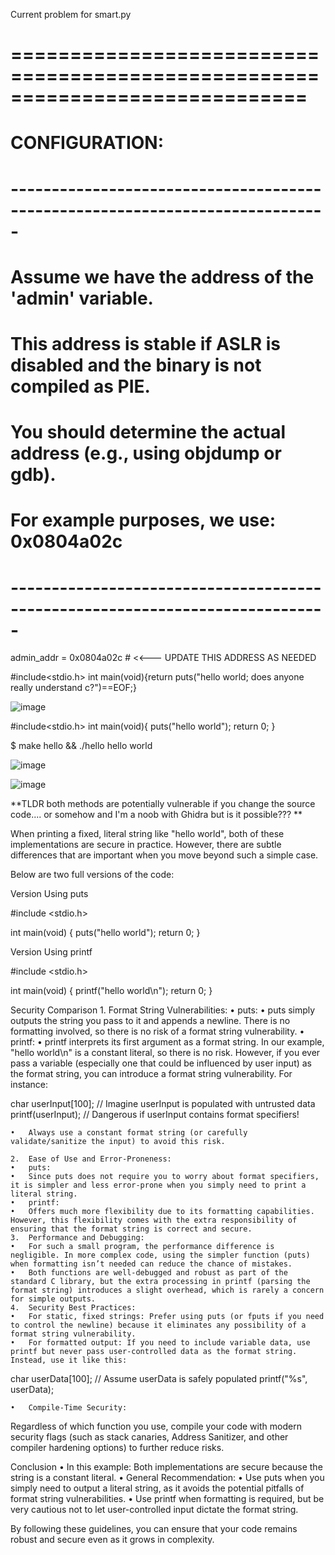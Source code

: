 Current problem for smart.py

# =============================================================================
# CONFIGURATION:
# -----------------------------------------------------------------------------
# Assume we have the address of the 'admin' variable.
# This address is stable if ASLR is disabled and the binary is not compiled as PIE.
# You should determine the actual address (e.g., using objdump or gdb).
#
# For example purposes, we use: 0x0804a02c
# -----------------------------------------------------------------------------
admin_addr = 0x0804a02c  # <<--- UPDATE THIS ADDRESS AS NEEDED

#include<stdio.h>
int main(void){return puts("hello world; does anyone really understand c?")==EOF;}

![image](https://github.com/user-attachments/assets/5758c6df-e088-43af-8e1e-6fada15d9a8a)


#include<stdio.h>
int main(void){
    puts("hello world");
    return 0;
}

$ make hello && ./hello
hello world

![image](https://github.com/user-attachments/assets/385d83fd-45e5-4339-bcc6-e3d28e01bfe3)

![image](https://github.com/user-attachments/assets/e9c72dc6-f491-4469-8576-a59f29016a07)

**TLDR both methods are potentially vulnerable if you change the source code.... or somehow and I'm a noob with Ghidra but is it possible??? **


When printing a fixed, literal string like "hello world", both of these implementations are secure in practice. However, there are subtle differences that are important when you move beyond such a simple case.

Below are two full versions of the code:

Version Using puts

#include <stdio.h>

int main(void) {
    puts("hello world");
    return 0;
}

Version Using printf

#include <stdio.h>

int main(void) {
    printf("hello world\n");
    return 0;
}

Security Comparison
	1.	Format String Vulnerabilities:
	•	puts:
	•	puts simply outputs the string you pass to it and appends a newline. There is no formatting involved, so there is no risk of a format string vulnerability.
	•	printf:
	•	printf interprets its first argument as a format string. In our example, "hello world\n" is a constant literal, so there is no risk. However, if you ever pass a variable (especially one that could be influenced by user input) as the format string, you can introduce a format string vulnerability. For instance:

char userInput[100];
// Imagine userInput is populated with untrusted data
printf(userInput); // Dangerous if userInput contains format specifiers!


	•	Always use a constant format string (or carefully validate/sanitize the input) to avoid this risk.

	2.	Ease of Use and Error-Proneness:
	•	puts:
	•	Since puts does not require you to worry about format specifiers, it is simpler and less error-prone when you simply need to print a literal string.
	•	printf:
	•	Offers much more flexibility due to its formatting capabilities. However, this flexibility comes with the extra responsibility of ensuring that the format string is correct and secure.
	3.	Performance and Debugging:
	•	For such a small program, the performance difference is negligible. In more complex code, using the simpler function (puts) when formatting isn’t needed can reduce the chance of mistakes.
	•	Both functions are well-debugged and robust as part of the standard C library, but the extra processing in printf (parsing the format string) introduces a slight overhead, which is rarely a concern for simple outputs.
	4.	Security Best Practices:
	•	For static, fixed strings: Prefer using puts (or fputs if you need to control the newline) because it eliminates any possibility of a format string vulnerability.
	•	For formatted output: If you need to include variable data, use printf but never pass user-controlled data as the format string. Instead, use it like this:

char userData[100];
// Assume userData is safely populated
printf("%s", userData);


	•	Compile-Time Security:
Regardless of which function you use, compile your code with modern security flags (such as stack canaries, Address Sanitizer, and other compiler hardening options) to further reduce risks.

Conclusion
	•	In this example: Both implementations are secure because the string is a constant literal.
	•	General Recommendation:
	•	Use puts when you simply need to output a literal string, as it avoids the potential pitfalls of format string vulnerabilities.
	•	Use printf when formatting is required, but be very cautious not to let user-controlled input dictate the format string.

By following these guidelines, you can ensure that your code remains robust and secure even as it grows in complexity.
